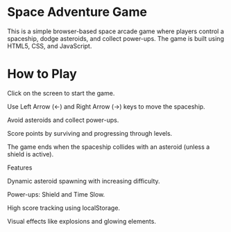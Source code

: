 # Space Adventure Game

This is a simple browser-based space arcade game where players control a spaceship, dodge asteroids, and collect power-ups. The game is built using HTML5, CSS, and JavaScript.

# How to Play

Click on the screen to start the game.

Use Left Arrow (←) and Right Arrow (→) keys to move the spaceship.

Avoid asteroids and collect power-ups.

Score points by surviving and progressing through levels.

The game ends when the spaceship collides with an asteroid (unless a shield is active).

Features

Dynamic asteroid spawning with increasing difficulty.

Power-ups: Shield and Time Slow.

High score tracking using localStorage.

Visual effects like explosions and glowing elements.
